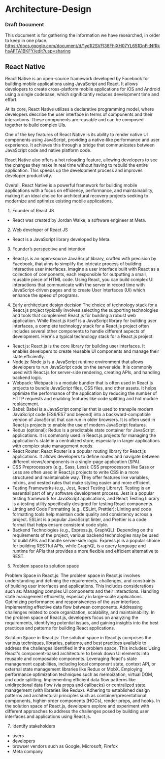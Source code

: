 # Architecture-Design
### Draft Document

This document is for gathering the information we have researched, in order to keep in one place. 
https://docs.google.com/document/d/1ye1I2SVFl36FhlXH07YL651DnFitNfRkhsAFTA1BKFY/edit?usp=sharing

## React Native
React Native is an open-source framework developed by Facebook for building mobile applications using JavaScript and React. It allows developers to create cross-platform mobile applications for iOS and Android using a single codebase, which significantly reduces development time and effort.

At its core, React Native utilizes a declarative programming model, where developers describe the user interface in terms of components and their interactions. These components are reusable and can be composed together to build complex UIs.

One of the key features of React Native is its ability to render native UI components using JavaScript, providing a native-like performance and user experience. It achieves this through a bridge that communicates between JavaScript code and native platform code.

React Native also offers a hot reloading feature, allowing developers to see the changes they make in real time without having to rebuild the entire application. This speeds up the development process and improves developer productivity.

Overall, React Native is a powerful framework for building mobile applications with a focus on efficiency, performance, and maintainability, making it an ideal choice for architectural recovery projects seeking to modernize and optimize existing mobile applications.

1. Founder of React JS
- React was created by Jordan Walke, a software engineer at Meta.

2. Web developer of React JS
- React is a JavaScript library developed by Meta.

3. Founder’s perspective and intention
- React.js is an open-source JavaScript library, crafted with precision by Facebook, that aims to simplify the intricate process of building interactive user interfaces. Imagine a user interface built with React as a collection of components, each responsible for outputting a small, reusable piece of HTML code. Using React, you can build complex UI interactions that communicate with the server in record time with JavaScript-driven pages and to create User Interfaces (UI) which enhance the speed of programs.

4. Early architecture design decision
The choice of technology stack for a React.js project typically involves selecting the supporting technologies and tools that complement React.js for building a robust web application. While React.js itself is a JavaScript library for building user interfaces, a complete technology stack for a React.js project often includes several other components to handle different aspects of development. Here's a typical technology stack for a React.js project:
- React.js: React.js is the core library for building user interfaces. It enables developers to create reusable UI components and manage their state efficiently.
-	Node.js: Node.js is a JavaScript runtime environment that allows developers to run JavaScript code on the server side. It is commonly used with React.js for server-side rendering, creating APIs, and handling backend logic.
-	Webpack: Webpack is a module bundler that is often used in React.js projects to bundle JavaScript files, CSS files, and other assets. It helps optimize the performance of the application by reducing the number of HTTP requests and enabling features like code splitting and hot module replacement.
-	Babel: Babel is a JavaScript compiler that is used to transpile modern JavaScript code (ES6/ES7 and beyond) into a backward-compatible version of JavaScript that can run in older browsers. It is often used in React.js projects to enable the use of modern JavaScript features.
-	Redux (optional): Redux is a predictable state container for JavaScript applications. It is commonly used in React.js projects for managing the application's state in a centralized store, especially in larger applications with complex state management needs.
-	React Router: React Router is a popular routing library for React.js applications. It allows developers to define routes and navigate between different views/components in a single-page application (SPA).
-	CSS Preprocessors (e.g., Sass, Less): CSS preprocessors like Sass or Less are often used in React.js projects to write CSS in a more structured and maintainable way. They offer features like variables, mixins, and nested rules that make styling easier and more efficient.
-	Testing Frameworks (e.g., Jest, React Testing Library): Testing is an essential part of any software development process. Jest is a popular testing framework for JavaScript applications, and React Testing Library is a testing utility specifically designed for testing React components.
-	Linting and Code Formatting (e.g., ESLint, Prettier): Linting and code formatting tools help maintain code quality and consistency across a project. ESLint is a popular JavaScript linter, and Prettier is a code format that helps ensure consistent code style.
-	Backend Technologies (e.g., Express.js, GraphQL): Depending on the requirements of the project, various backend technologies may be used to build APIs and handle server-side logic. Express.js is a popular choice for building RESTful APIs, while GraphQL is a query language and runtime for APIs that provides a more flexible and efficient alternative to REST.

5. Problem space to solution space
   
Problem Space in React.js:
The problem space in React.js involves understanding and defining the requirements, challenges, and constraints of building user interfaces and applications. This includes considerations such as:
Managing complex UI components and their interactions.
Handling state management efficiently, especially in large-scale applications.
Optimizing performance and responsiveness of the user interface.
Implementing effective data flow between components.
Addressing challenges related to code organization, scalability, and maintainability.
In the problem space of React.js, developers focus on analyzing the requirements, identifying potential issues, and gaining insights into the best practices and patterns for building React applications.

Solution Space in React.js:
The solution space in React.js comprises the various techniques, libraries, patterns, and best practices available to address the challenges identified in the problem space.
This includes:
Using React's component-based architecture to break down UI elements into reusable and composable components.
Leveraging React's state management capabilities, including local component state, context API, or external state management libraries like Redux or MobX.
Employing performance optimization techniques such as memoization, virtual DOM, and code splitting.
Implementing efficient data flow patterns like unidirectional data flow (via props and callbacks) or centralized state management (with libraries like Redux).
Adhering to established design patterns and architectural principles such as container/presentational components, higher-order components (HOCs), render props, and hooks.
In the solution space of React.js, developers explore and experiment with different approaches to address the challenges posed by building user interfaces and applications using React.js.

7. Identify stakeholders
- users
- developers
- browser vendors such as Google, Microsoft, Firefox
- Meta company



